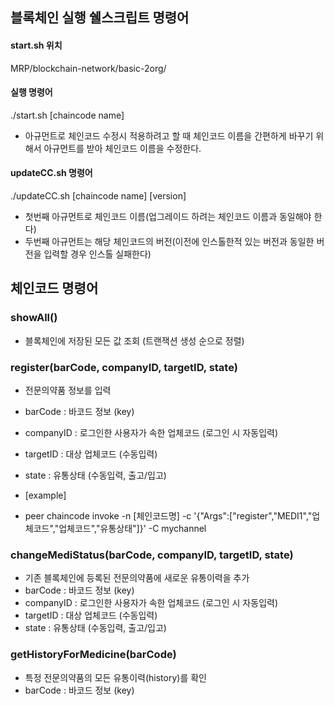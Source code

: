 ## 블록체인 실행 쉘스크립트 명령어

#### start.sh 위치

MRP/blockchain-network/basic-2org/

#### 실행 명령어

./start.sh [chaincode name]

- 아규먼트로 체인코드 수정시 적용하려고 할 때 체인코드 이름을 간편하게 바꾸기 위해서 아규먼트를 받아 체인코드 이름을 수정한다.

#### updateCC.sh 명령어
./updateCC.sh [chaincode name] [version]

- 첫번째 아규먼트로 체인코드 이름(업그레이드 하려는 체인코드 이름과 동일해야 한다)
- 두번째 아규먼트는 해당 체인코드의 버전(이전에 인스톨한적 있는 버전과 동일한 버전을 입력할 경우 인스톨 실패한다)


## 체인코드 명령어

### showAll()

- 블록체인에 저장된 모든 값 조회 (트랜잭션 생성 순으로 정렬)

### register(barCode, companyID, targetID, state)

- 전문의약품 정보를 입력
- barCode : 바코드 정보 (key)
- companyID : 로그인한 사용자가 속한 업체코드 (로그인 시 자동입력)
- targetID : 대상 업체코드 (수동입력)
- state : 유통상태 (수동입력, 출고/입고)
  
- [example]
- peer chaincode invoke -n [체인코드명] -c '{"Args":["register","MEDI1","업체코드","업체코드","유통상태"]}' -C mychannel

### changeMediStatus(barCode, companyID, targetID, state)

- 기존 블록체인에 등록된 전문의약품에 새로운 유통이력을 추가
- barCode : 바코드 정보 (key)
- companyID : 로그인한 사용자가 속한 업체코드 (로그인 시 자동입력)
- targetID : 대상 업체코드 (수동입력)
- state : 유통상태 (수동입력, 출고/입고)

### getHistoryForMedicine(barCode)

- 특정 전문의약품의 모든 유통이력(history)를 확인
- barCode : 바코드 정보 (key)

